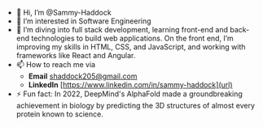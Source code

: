 - 👋 Hi, I’m @Sammy-Haddock
- 👀 I’m interested in Software Engineering 
- 🌱 I’m diving into full stack development, learning front-end and back-end technologies to build web applications. On the front end, I’m improving my skills in HTML, CSS, and JavaScript, and working with frameworks like React and Angular.
- 📫 How to reach me via 
  - **Email** shaddock205@gmail.com
  - **LinkedIn** [https://www.linkedin.com/in/sammy-haddock](url)
- ⚡ Fun fact:  In 2022, DeepMind's AlphaFold made a groundbreaking achievement in biology by predicting the 3D structures of almost every protein known to science.

